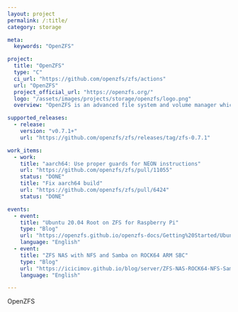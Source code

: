 ```yaml
---
layout: project
permalink: /:title/
category: storage

meta:
  keywords: "OpenZFS"

project:
  title: "OpenZFS"
  type: "C"
  ci_url: "https://github.com/openzfs/zfs/actions"
  url: "OpenZFS"
  project_official_url: "https://openzfs.org/"
  logo: "/assets/images/projects/storage/openzfs/logo.png"
  overview: "OpenZFS is an advanced file system and volume manager which was originally developed for Solaris and is now maintained by the OpenZFS community. OpenZFS supports illumos, Linux, FreeBSD and OS X platforms. OpenZFS combines the functionality of traditional filesystems, volume manager, and more. OpenZFS includes protection against data corruption, support for high storage capacities, efficient data compression, snapshots and copy-on-write clones, continuous integrity checking and automatic repair, remote replication with ZFS send and receive, and RAID-Z."

supported_releases:
  - release:
    version: "v0.7.1+"
    url: "https://github.com/openzfs/zfs/releases/tag/zfs-0.7.1"

work_items:
  - work:
    title: "aarch64: Use proper guards for NEON instructions"
    url: "https://github.com/openzfs/zfs/pull/11055"
    status: "DONE"
    title: "Fix aarch64 build"
    url: "https://github.com/openzfs/zfs/pull/6424"
    status: "DONE"

events:
  - event:
    title: "Ubuntu 20.04 Root on ZFS for Raspberry Pi"
    type: "Blog"
    url: "https://openzfs.github.io/openzfs-docs/Getting%20Started/Ubuntu/Ubuntu%2020.04%20Root%20on%20ZFS%20for%20Raspberry%20Pi.html"
    language: "English"
  - event:
    title: "ZFS NAS with NFS and Samba on ROCK64 ARM SBC"
    type: "Blog"
    url: "https://icicimov.github.io/blog/server/ZFS-NAS-ROCK64-NFS-Samba/"
    language: "English"

---
```


<p>OpenZFS</p>

